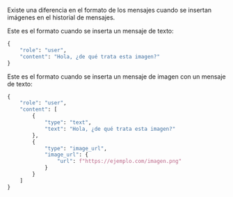 Existe una diferencia en el formato de los mensajes cuando se insertan imágenes en el historial de mensajes.

Este es el formato cuando se inserta un mensaje de texto:

```py
{
    "role": "user",
    "content": "Hola, ¿de qué trata esta imagen?"
}
```

Este es el formato cuando se inserta un mensaje de imagen con un mensaje de texto:

```py
{
    "role": "user",
    "content": [
        {
            "type": "text",
            "text": "Hola, ¿de qué trata esta imagen?"
        },
        {
            "type": "image_url",
            "image_url": {
                "url": f"https://ejemplo.com/imagen.png"
            }
        }
    ]
}
```